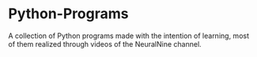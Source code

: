 # Python-Programs
A collection of Python programs made with the intention of learning, most of them realized through videos of the NeuralNine channel.

